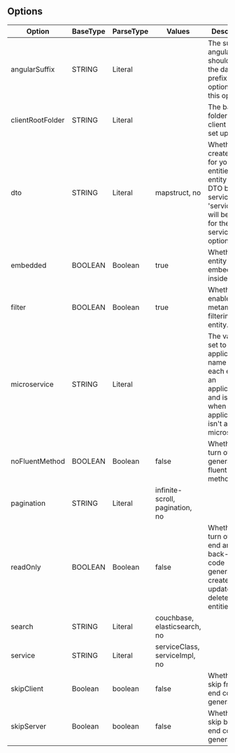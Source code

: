 ##  Options
| Option           | BaseType | ParseType | Values                        | Description                                                                                                                               |
| ---------------- | -------- | --------- | ----------------------------- | ----------------------------------------------------------------------------------------------------------------------------------------- |
| angularSuffix    | STRING   | Literal   |                               | The suffix angular files should have,  the dash prefix is optional for this option.                                                        |
| clientRootFolder | STRING   | Literal   |                               | The base folder where client files are set up.                                                                                            |
| dto              | STRING   | Literal   | mapstruct, no                  | Whether to create DTOs for your entities,  if an entity has a DTO but no service,  then 'serviceClass' will be used for the service option. |
| embedded         | BOOLEAN  | Boolean   | true                          | Whether an entity is embedded inside others.                                                                                              |
| filter           | BOOLEAN  | Boolean   | true                          | Whether to enable JPA metamodel filtering on an entity.                                                                                   |
| microservice     | STRING   | Literal   |                               | The value is set to be the application's name for each entity in an application,  and isn't set when application isn't a microservice.     |
| noFluentMethod   | BOOLEAN  | Boolean   | false                         | Whether to turn off the generation of fluent methods.                                                                                     |
| pagination       | STRING   | Literal   | infinite-scroll, pagination, no |                                                                                                                                           |
| readOnly         | BOOLEAN  | Boolean   | false                         | Whether to turn off front-end and back-end code generation to create,  update or delete entities.                                          |
| search           | STRING   | Literal   | couchbase, elasticsearch, no    |                                                                                                                                           |
| service          | STRING   | Literal   | serviceClass, serviceImpl, no   |                                                                                                                                           |
| skipClient       | Boolean  | boolean   | false                         | Whether to skip front-end code generation.                                                                                                |
| skipServer       | Boolean  | boolean   | false                         | Whether to skip back-end code generation.                                                                                                 |
